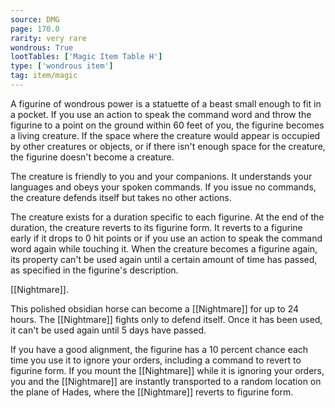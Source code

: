 ```yaml
---
source: DMG
page: 170.0
rarity: very rare
wondrous: True
lootTables: ['Magic Item Table H']
type: ['wondrous item']
tag: item/magic
---
```


A figurine of wondrous power is a statuette of a beast small enough to fit in a pocket. If you use an action to speak the command word and throw the figurine to a point on the ground within 60 feet of you, the figurine becomes a living creature. If the space where the creature would appear is occupied by other creatures or objects, or if there isn't enough space for the creature, the figurine doesn't become a creature.

The creature is friendly to you and your companions. It understands your languages and obeys your spoken commands. If you issue no commands, the creature defends itself but takes no other actions.

The creature exists for a duration specific to each figurine. At the end of the duration, the creature reverts to its figurine form. It reverts to a figurine early if it drops to 0 hit points or if you use an action to speak the command word again while touching it. When the creature becomes a figurine again, its property can't be used again until a certain amount of time has passed, as specified in the figurine's description.

[[Nightmare]].

This polished obsidian horse can become a [[Nightmare]] for up to 24 hours. The [[Nightmare]] fights only to defend itself. Once it has been used, it can't be used again until 5 days have passed.

If you have a good alignment, the figurine has a 10 percent chance each time you use it to ignore your orders, including a command to revert to figurine form. If you mount the [[Nightmare]] while it is ignoring your orders, you and the [[Nightmare]] are instantly transported to a random location on the plane of Hades, where the [[Nightmare]] reverts to figurine form.


